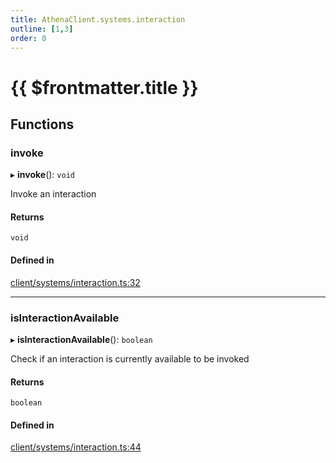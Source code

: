```yaml
---
title: AthenaClient.systems.interaction
outline: [1,3]
order: 0
---
```


# {{ $frontmatter.title }}


## Functions

### invoke

▸ **invoke**(): `void`

Invoke an interaction

#### Returns

`void`

#### Defined in

[client/systems/interaction.ts:32](https://github.com/Stuyk/altv-athena/blob/2ba937d/src/core/client/systems/interaction.ts#L32)

___

### isInteractionAvailable

▸ **isInteractionAvailable**(): `boolean`

Check if an interaction is currently available to be invoked

#### Returns

`boolean`

#### Defined in

[client/systems/interaction.ts:44](https://github.com/Stuyk/altv-athena/blob/2ba937d/src/core/client/systems/interaction.ts#L44)
